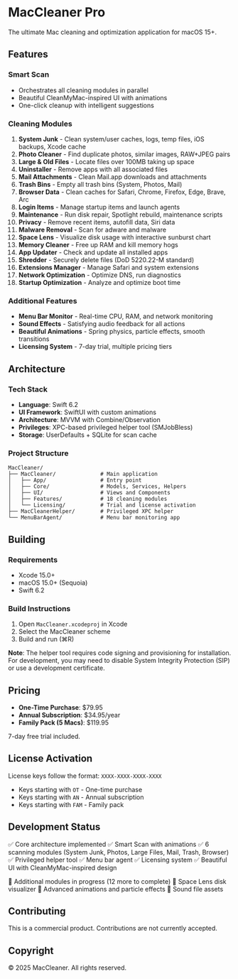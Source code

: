# MacCleaner Pro

The ultimate Mac cleaning and optimization application for macOS 15+.

## Features

### Smart Scan
- Orchestrates all cleaning modules in parallel
- Beautiful CleanMyMac-inspired UI with animations
- One-click cleanup with intelligent suggestions

### Cleaning Modules

1. **System Junk** - Clean system/user caches, logs, temp files, iOS backups, Xcode cache
2. **Photo Cleaner** - Find duplicate photos, similar images, RAW+JPEG pairs
3. **Large & Old Files** - Locate files over 100MB taking up space
4. **Uninstaller** - Remove apps with all associated files
5. **Mail Attachments** - Clean Mail.app downloads and attachments
6. **Trash Bins** - Empty all trash bins (System, Photos, Mail)
7. **Browser Data** - Clean caches for Safari, Chrome, Firefox, Edge, Brave, Arc
8. **Login Items** - Manage startup items and launch agents
9. **Maintenance** - Run disk repair, Spotlight rebuild, maintenance scripts
10. **Privacy** - Remove recent items, autofill data, Siri data
11. **Malware Removal** - Scan for adware and malware
12. **Space Lens** - Visualize disk usage with interactive sunburst chart
13. **Memory Cleaner** - Free up RAM and kill memory hogs
14. **App Updater** - Check and update all installed apps
15. **Shredder** - Securely delete files (DoD 5220.22-M standard)
16. **Extensions Manager** - Manage Safari and system extensions
17. **Network Optimization** - Optimize DNS, run diagnostics
18. **Startup Optimization** - Analyze and optimize boot time

### Additional Features

- **Menu Bar Monitor** - Real-time CPU, RAM, and network monitoring
- **Sound Effects** - Satisfying audio feedback for all actions
- **Beautiful Animations** - Spring physics, particle effects, smooth transitions
- **Licensing System** - 7-day trial, multiple pricing tiers

## Architecture

### Tech Stack
- **Language**: Swift 6.2
- **UI Framework**: SwiftUI with custom animations
- **Architecture**: MVVM with Combine/Observation
- **Privileges**: XPC-based privileged helper tool (SMJobBless)
- **Storage**: UserDefaults + SQLite for scan cache

### Project Structure

```
MacCleaner/
├── MacCleaner/              # Main application
│   ├── App/                 # Entry point
│   ├── Core/                # Models, Services, Helpers
│   ├── UI/                  # Views and Components
│   ├── Features/            # 18 cleaning modules
│   └── Licensing/           # Trial and license activation
├── MacCleanerHelper/        # Privileged XPC helper
└── MenuBarAgent/            # Menu bar monitoring app
```

## Building

### Requirements
- Xcode 15.0+
- macOS 15.0+ (Sequoia)
- Swift 6.2

### Build Instructions

1. Open `MacCleaner.xcodeproj` in Xcode
2. Select the MacCleaner scheme
3. Build and run (⌘R)

**Note**: The helper tool requires code signing and provisioning for installation. For development, you may need to disable System Integrity Protection (SIP) or use a development certificate.

## Pricing

- **One-Time Purchase**: $79.95
- **Annual Subscription**: $34.95/year
- **Family Pack (5 Macs)**: $119.95

7-day free trial included.

## License Activation

License keys follow the format: `XXXX-XXXX-XXXX-XXXX`

- Keys starting with `OT` - One-time purchase
- Keys starting with `AN` - Annual subscription  
- Keys starting with `FAM` - Family pack

## Development Status

✅ Core architecture implemented
✅ Smart Scan with animations
✅ 6 scanning modules (System Junk, Photos, Large Files, Mail, Trash, Browser)
✅ Privileged helper tool
✅ Menu bar agent
✅ Licensing system
✅ Beautiful UI with CleanMyMac-inspired design

🚧 Additional modules in progress (12 more to complete)
🚧 Space Lens disk visualizer
🚧 Advanced animations and particle effects
🚧 Sound file assets

## Contributing

This is a commercial product. Contributions are not currently accepted.

## Copyright

© 2025 MacCleaner. All rights reserved.

